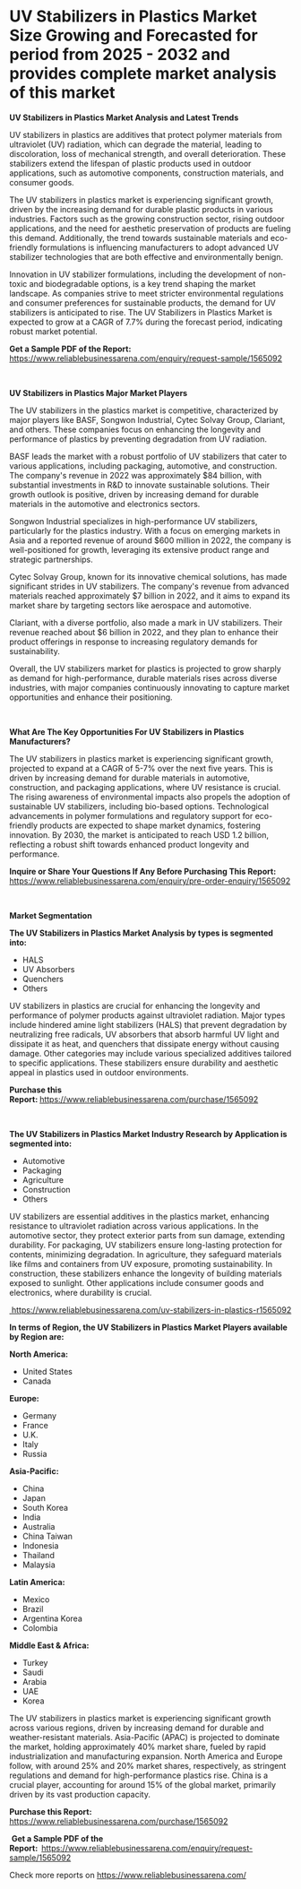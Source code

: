 <p><h1>UV Stabilizers in Plastics Market Size Growing and Forecasted for period from 2025 - 2032 and provides complete market analysis of this market</h1></p><p><strong>UV Stabilizers in Plastics Market Analysis and Latest Trends</strong></p>
<p><p>UV stabilizers in plastics are additives that protect polymer materials from ultraviolet (UV) radiation, which can degrade the material, leading to discoloration, loss of mechanical strength, and overall deterioration. These stabilizers extend the lifespan of plastic products used in outdoor applications, such as automotive components, construction materials, and consumer goods.</p><p>The UV stabilizers in plastics market is experiencing significant growth, driven by the increasing demand for durable plastic products in various industries. Factors such as the growing construction sector, rising outdoor applications, and the need for aesthetic preservation of products are fueling this demand. Additionally, the trend towards sustainable materials and eco-friendly formulations is influencing manufacturers to adopt advanced UV stabilizer technologies that are both effective and environmentally benign.</p><p>Innovation in UV stabilizer formulations, including the development of non-toxic and biodegradable options, is a key trend shaping the market landscape. As companies strive to meet stricter environmental regulations and consumer preferences for sustainable products, the demand for UV stabilizers is anticipated to rise. The UV Stabilizers in Plastics Market is expected to grow at a CAGR of 7.7% during the forecast period, indicating robust market potential.</p></p>
<p><strong>Get a Sample PDF of the Report:&nbsp;</strong> <a href="https://www.reliablebusinessarena.com/enquiry/request-sample/1565092?utm_campaign=3042&utm_medium=2&utm_source=Github&utm_content=ia&utm_term=02042025&utm_id=uv-stabilizers-in-plastics">https://www.reliablebusinessarena.com/enquiry/request-sample/1565092</a></p>
<p>&nbsp;</p>
<p><strong>UV Stabilizers in Plastics Major Market Players</strong></p>
<p><p>The UV stabilizers in the plastics market is competitive, characterized by major players like BASF, Songwon Industrial, Cytec Solvay Group, Clariant, and others. These companies focus on enhancing the longevity and performance of plastics by preventing degradation from UV radiation.</p><p>BASF leads the market with a robust portfolio of UV stabilizers that cater to various applications, including packaging, automotive, and construction. The company's revenue in 2022 was approximately $84 billion, with substantial investments in R&D to innovate sustainable solutions. Their growth outlook is positive, driven by increasing demand for durable materials in the automotive and electronics sectors.</p><p>Songwon Industrial specializes in high-performance UV stabilizers, particularly for the plastics industry. With a focus on emerging markets in Asia and a reported revenue of around $600 million in 2022, the company is well-positioned for growth, leveraging its extensive product range and strategic partnerships.</p><p>Cytec Solvay Group, known for its innovative chemical solutions, has made significant strides in UV stabilizers. The company's revenue from advanced materials reached approximately $7 billion in 2022, and it aims to expand its market share by targeting sectors like aerospace and automotive.</p><p>Clariant, with a diverse portfolio, also made a mark in UV stabilizers. Their revenue reached about $6 billion in 2022, and they plan to enhance their product offerings in response to increasing regulatory demands for sustainability. </p><p>Overall, the UV stabilizers market for plastics is projected to grow sharply as demand for high-performance, durable materials rises across diverse industries, with major companies continuously innovating to capture market opportunities and enhance their positioning.</p></p>
<p>&nbsp;</p>
<p><strong>What Are The Key Opportunities For UV Stabilizers in Plastics Manufacturers?</strong></p>
<p><p>The UV stabilizers in plastics market is experiencing significant growth, projected to expand at a CAGR of 5-7% over the next five years. This is driven by increasing demand for durable materials in automotive, construction, and packaging applications, where UV resistance is crucial. The rising awareness of environmental impacts also propels the adoption of sustainable UV stabilizers, including bio-based options. Technological advancements in polymer formulations and regulatory support for eco-friendly products are expected to shape market dynamics, fostering innovation. By 2030, the market is anticipated to reach USD 1.2 billion, reflecting a robust shift towards enhanced product longevity and performance.</p></p>
<p><strong>Inquire or Share Your Questions If Any Before Purchasing This Report:</strong> <a href="https://www.reliablebusinessarena.com/enquiry/pre-order-enquiry/1565092?utm_campaign=3042&utm_medium=2&utm_source=Github&utm_content=ia&utm_term=02042025&utm_id=uv-stabilizers-in-plastics">https://www.reliablebusinessarena.com/enquiry/pre-order-enquiry/1565092</a></p>
<p>&nbsp;</p>
<p><strong>Market Segmentation</strong></p>
<p><strong>The UV Stabilizers in Plastics Market Analysis by types is segmented into:</strong></p>
<p><ul><li>HALS</li><li>UV Absorbers</li><li>Quenchers</li><li>Others</li></ul></p>
<p><p>UV stabilizers in plastics are crucial for enhancing the longevity and performance of polymer products against ultraviolet radiation. Major types include hindered amine light stabilizers (HALS) that prevent degradation by neutralizing free radicals, UV absorbers that absorb harmful UV light and dissipate it as heat, and quenchers that dissipate energy without causing damage. Other categories may include various specialized additives tailored to specific applications. These stabilizers ensure durability and aesthetic appeal in plastics used in outdoor environments.</p></p>
<p><strong>Purchase this Report:&nbsp;</strong><a href="https://www.reliablebusinessarena.com/purchase/1565092?utm_campaign=3042&utm_medium=2&utm_source=Github&utm_content=ia&utm_term=02042025&utm_id=uv-stabilizers-in-plastics">https://www.reliablebusinessarena.com/purchase/1565092</a></p>
<p>&nbsp;</p>
<p><strong>The UV Stabilizers in Plastics Market Industry Research by Application is segmented into:</strong></p>
<p><ul><li>Automotive</li><li>Packaging</li><li>Agriculture</li><li>Construction</li><li>Others</li></ul></p>
<p><p>UV stabilizers are essential additives in the plastics market, enhancing resistance to ultraviolet radiation across various applications. In the automotive sector, they protect exterior parts from sun damage, extending durability. For packaging, UV stabilizers ensure long-lasting protection for contents, minimizing degradation. In agriculture, they safeguard materials like films and containers from UV exposure, promoting sustainability. In construction, these stabilizers enhance the longevity of building materials exposed to sunlight. Other applications include consumer goods and electronics, where durability is crucial.</p></p>
<p><a href="https://www.reliablebusinessarena.com/uv-stabilizers-in-plastics-r1565092?utm_campaign=3042&utm_medium=2&utm_source=Github&utm_content=ia&utm_term=02042025&utm_id=uv-stabilizers-in-plastics">&nbsp;https://www.reliablebusinessarena.com/uv-stabilizers-in-plastics-r1565092</a></p>
<p><strong>In terms of Region, the UV Stabilizers in Plastics Market Players available by Region are:</strong></p>
<p>
    <p> <strong> North America: </strong>
        <ul>
            <li>United States</li>
            <li>Canada</li>
        </ul>
        </p> 
    <p> <strong> Europe: </strong>
        <ul>
            <li>Germany</li>
            <li>France</li>
            <li>U.K.</li>
            <li>Italy</li>
            <li>Russia</li>
        </ul>
        </p> 
    <p> <strong> Asia-Pacific: </strong>
        <ul>
            <li>China</li>
            <li>Japan</li>
            <li>South Korea</li>
            <li>India</li>
            <li>Australia</li>
            <li>China Taiwan</li>
            <li>Indonesia</li>
            <li>Thailand</li>
            <li>Malaysia</li>
        </ul>
        </p> 
    <p> <strong> Latin America: </strong>
        <ul>
            <li>Mexico</li>
            <li>Brazil</li>
            <li>Argentina Korea</li>
            <li>Colombia</li>
        </ul>
        </p> 
    <p> <strong> Middle East & Africa: </strong>
        <ul>
            <li>Turkey</li>
            <li>Saudi</li>
            <li>Arabia</li>
            <li>UAE</li>
            <li>Korea</li>
        </ul>
    </p>
    </p>
<p><p>The UV stabilizers in plastics market is experiencing significant growth across various regions, driven by increasing demand for durable and weather-resistant materials. Asia-Pacific (APAC) is projected to dominate the market, holding approximately 40% market share, fueled by rapid industrialization and manufacturing expansion. North America and Europe follow, with around 25% and 20% market shares, respectively, as stringent regulations and demand for high-performance plastics rise. China is a crucial player, accounting for around 15% of the global market, primarily driven by its vast production capacity.</p></p>
<p><strong>Purchase this Report: </strong><a href="https://www.reliablebusinessarena.com/purchase/1565092?utm_campaign=3042&utm_medium=2&utm_source=Github&utm_content=ia&utm_term=02042025&utm_id=uv-stabilizers-in-plastics">https://www.reliablebusinessarena.com/purchase/1565092</a></p>
<p>&nbsp;<strong>Get a Sample PDF of the Report:&nbsp;&nbsp;</strong><a href="https://www.reliablebusinessarena.com/enquiry/request-sample/1565092?utm_campaign=3042&utm_medium=2&utm_source=Github&utm_content=ia&utm_term=02042025&utm_id=uv-stabilizers-in-plastics">https://www.reliablebusinessarena.com/enquiry/request-sample/1565092</a></p>
<p><strong></strong></p>
<p>Check more reports on <a href="https://www.reliablebusinessarena.com/?utm_campaign=3042&utm_medium=2&utm_source=Github&utm_content=ia&utm_term=02042025&utm_id=uv-stabilizers-in-plastics">https://www.reliablebusinessarena.com/</a></p>